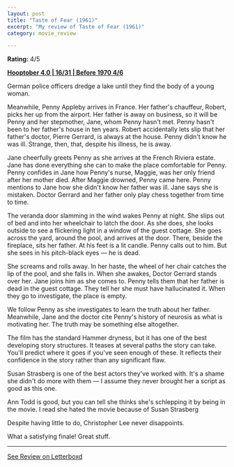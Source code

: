 ```yaml
---
layout: post
title: "Taste of Fear (1961)"
excerpt: "My review of Taste of Fear (1961)"
category: movie_review

---
```


**Rating:** 4/5

<b><a href="https://boxd.it/pRNg0/detail" rel="nofollow">Hooptober 4.0 | 16/31 | Before 1970 4/6</a></b>

German police officers dredge a lake until they find the body of a young woman.

Meanwhile, Penny Appleby arrives in France. Her father's chauffeur, Robert, picks her up from the airport. Her father is away on business, so it will be Penny and her stepmother, Jane, whom Penny hasn't met. Penny hasn't been to her father's house in ten years. Robert accidentally lets slip that her father's doctor, Pierre Gerrard, is always at the house. Penny didn't know he was ill. Strange, then, that, despite his illness, he is away.

Jane cheerfully greets Penny as she arrives at the French Riviera estate. Jane has done everything she can to make the place comfortable for Penny. Penny confides in Jane how Penny's nurse, Maggie, was her only friend after her mother died. After Maggie drowned, Penny came here. Penny mentions to Jane how she didn't know her father was ill. Jane says she is mistaken. Doctor Gerrard and her father only play chess together from time to time.

The veranda door slamming in the wind wakes Penny at night. She slips out of bed and into her wheelchair to latch the door. As she does, she looks outside to see a flickering light in a window of the guest cottage. She goes across the yard, around the pool, and arrives at the door. There, beside the fireplace, sits her father. At his feet is a lit candle. Penny calls out to him. But she sees in his pitch-black eyes — he is dead.

She screams and rolls away. In her haste, the wheel of her chair catches the lip of the pool, and she falls in. When she awakes, Doctor Gerrard stands over her. Jane joins him as she comes to. Penny tells them that her father is dead in the guest cottage. They tell her she must have hallucinated it. When they go to investigate, the place is empty.

We follow Penny as she investigates to learn the truth about her father. Meanwhile, Jane and the doctor cite Penny's history of neurosis as what is motivating her. The truth may be something else altogether.

The film has the standard Hammer dryness, but it has one of the best developing story structures. It teases at several paths the story can take. You'll predict where it goes if you've seen enough of these. It reflects their confidence in the story rather than any significant flaw.

Susan Strasberg is one of the best actors they've worked with. It's a shame she didn't do more with them — I assume they never brought her a script as good as this one.

Ann Todd is good, but you can tell she thinks she's schlepping it by being in the movie. I read she hated the movie because of Susan Strasberg

Despite having little to do, Christopher Lee never disappoints.

What a satisfying finale! Great stuff.

<hr>

[See Review on Letterboxd](https://boxd.it/6u9E6z)
